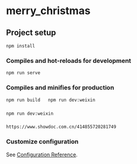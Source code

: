 # merry_christmas

## Project setup
```
npm install
```

### Compiles and hot-reloads for development
```
npm run serve
```

### Compiles and minifies for production
```
npm run build   npm run dev:weixin
```

### 
```
npm run dev:weixin
```

### 
```
https://www.showdoc.com.cn/414855720281749
```
### Customize configuration
See [Configuration Reference](https://cli.vuejs.org/config/).
